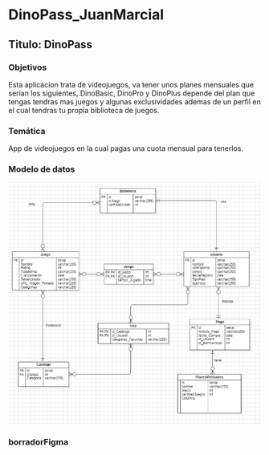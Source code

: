 # DinoPass_JuanMarcial
## Titulo: DinoPass     

### Objetivos
Esta aplicacion trata de videojuegos, va tener unos planes mensuales que serian los siguientes, DinoBasic, DinoPro y DinoPlus 
depende del plan que tengas tendras mas juegos y algunas exclusividades ademas de un perfil en el cual tendras tu propia biblioteca
de juegos.

### Temática
App de videojuegos en la cual pagas una cuota mensual para tenerlos.

### Modelo de datos
![texto_alternativo](/modelodatos.jpg)

### borradorFigma

